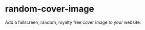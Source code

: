 random-cover-image
==================

Add a fullscreen, random, royalty free cover image to your website.
